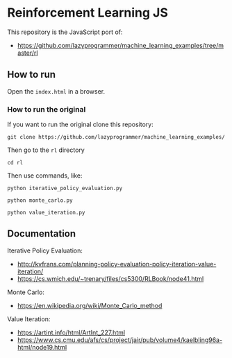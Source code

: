 # Reinforcement Learning JS
This repository is the JavaScript port of:
* https://github.com/lazyprogrammer/machine_learning_examples/tree/master/rl

## How to run
Open the `index.html` in a browser.

### How to run the original
If you want to run the original clone this repository:

`git clone https://github.com/lazyprogrammer/machine_learning_examples/`

Then go to the `rl` directory

`cd rl`

Then use commands, like:

`python iterative_policy_evaluation.py`

`python monte_carlo.py`

`python value_iteration.py`

## Documentation

Iterative Policy Evaluation:
* http://kvfrans.com/planning-policy-evaluation-policy-iteration-value-iteration/
* https://cs.wmich.edu/~trenary/files/cs5300/RLBook/node41.html

Monte Carlo:
* https://en.wikipedia.org/wiki/Monte_Carlo_method

Value Iteration:
* https://artint.info/html/ArtInt_227.html
* https://www.cs.cmu.edu/afs/cs/project/jair/pub/volume4/kaelbling96a-html/node19.html
